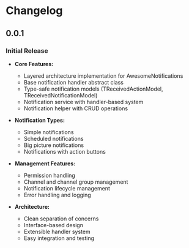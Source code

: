 # Changelog

## 0.0.1

### Initial Release

* **Core Features:**
  - Layered architecture implementation for AwesomeNotifications
  - Base notification handler abstract class
  - Type-safe notification models (TReceivedActionModel, TReceivedNotificationModel)
  - Notification service with handler-based system
  - Notification helper with CRUD operations

* **Notification Types:**
  - Simple notifications
  - Scheduled notifications
  - Big picture notifications
  - Notifications with action buttons

* **Management Features:**
  - Permission handling
  - Channel and channel group management
  - Notification lifecycle management
  - Error handling and logging

* **Architecture:**
  - Clean separation of concerns
  - Interface-based design
  - Extensible handler system
  - Easy integration and testing
